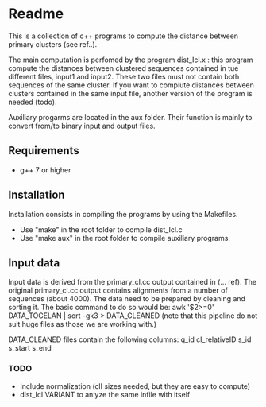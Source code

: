 # Readme

This is a collection of c++ programs to compute the distance between primary clusters (see ref..).

The main computation is perfomed by the program dist_Icl.x : this program compute the distances between clustered sequences contained in tue different files, input1 and input2. These two files must not contain both sequences of the same cluster. If you want to compiute distances between clusters contained in the same input file, another version of the program is needed (todo). 

Auxiliary progarms are located in the aux folder. Their function is mainly to convert from/to binary input and output files.


## Requirements
- g++ 7 or higher

## Installation
Installation consists in compiling the programs by using the Makefiles.
- Use "make" in the root folder to compile dist_Icl.c
- Use "make aux" in the root folder to compile auxiliary programs.


## Input data
Input data is derived from the primary_cl.cc output contained in (... ref). 
The original primary_cl.cc output contains alignments from a number of sequences (about 4000).
The data need to be prepared by cleaning and sorting it. The basic command to do so would be:
awk '$2>=0' DATA_TOCELAN | sort -gk3 > DATA_CLEANED
(note that this pipeline do not suit huge files as those we are working with.)

DATA_CLEANED files contain the following columns:
q_id cl_relativeID s_id s_start s_end



### TODO
- Include normalization (clI sizes needed, but they are easy to compute)
- dist_Icl VARIANT to anlyze the same infile with itself

